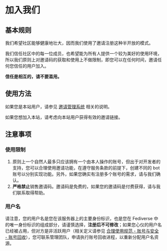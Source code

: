 # 加入我们

## 基本规则

我们希望社区能够健康地壮大，因而我们使用了邀请注册这种半开放的模式。

我们信任社区中的每一位成员，也希望能为所有人提供一个较为美好的使用环境，所以我们原则上对邀请码的获取和使用上不做限制，即您可以在任何时间，邀请任何您信任的用户加入。

**信任是相互的，请不要滥用。**

## 使用方法

如果您是本站用户，请参见 [邀请管理系统](../peripheral/join/) 相关的说明。

如果您想加入本站，请考虑向本站用户获得有效的邀请链接。

## 注意事项

### 使用限制

1. 原则上一个自然人最多只应该拥有一个由本人操作的账号，但出于对开发者的支持，您可以合理使用邀请功能，在遵守服务条款的前提下，创建不同的 bot 账号以分别实现功能。另外，如果您确实有注册多个账号的需求，请与我们确认。
2. **严格禁止**销售邀请码。邀请码是免费的，如果您的邀请码是付费获得，请与我们联系取得帮助。

### 用户名

请注意，您的用户名是您在该服务器上的主要身份标识，也是您在 Fediverse 中的唯一身份标识的组成部分，请谨慎选择，**注册后不可修改**；如果您心仪的用户名已经被占用，但对方是非活跃用户（相关定义请参见 [合理使用规范 - 账号与安全 - 账号回收]），您可联系管理团队，申请执行账号回收进程，以重新分配用户名资源。


[合理使用规范 - 账号与安全 - 账号回收]: /aup/#账号回收
